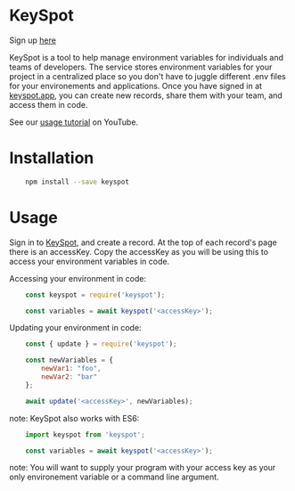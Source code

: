 # KeySpot
Sign up [here](https://keyspot.app)

KeySpot is a tool to help manage environment variables for individuals and teams of developers. The service stores environment variables for your project in a centralized place so you don't have to juggle different .env files for your environements and applications. Once you have signed in at [keyspot.app](https://keyspot.app), you can create new records, share them with your team, and access them in code.

See our [usage tutorial]() on YouTube.

# Installation

```bash
    npm install --save keyspot
```

# Usage

Sign in to [KeySpot](https://keyspot.app), and create a record. At the top of each record's page there is an accessKey. Copy the accessKey as you will be using this to access your environment variables in code.

Accessing your environment in code:
```javascript
    const keyspot = require('keyspot');

    const variables = await keyspot('<accessKey>');
```

Updating your environment in code:
```javascript
    const { update } = require('keyspot');

    const newVariables = {
        newVar1: "foo",
        newVar2: "bar"
    };

    await update('<accessKey>', newVariables);

```

note: KeySpot also works with ES6:
```javascript
    import keyspot from 'keyspot';

    const variables = await keyspot('<accessKey>');
```

note: You will want to supply your program with your access key as your only environement variable or a command line argument.

